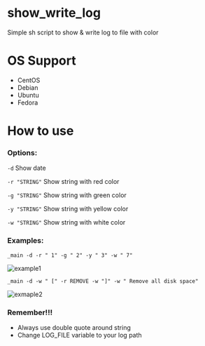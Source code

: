 # show_write_log
Simple sh script to show &amp; write log to file with color

# OS Support
- CentOS
- Debian
- Ubuntu
- Fedora

# How to use
### Options:
`-d` Show date

`-r "STRING"` Show string with red color

`-g "STRING"` Show string with green color

`-y "STRING"` Show string with yellow color

`-w "STRING"` Show string with white color

### Examples:
```
_main -d -r " 1" -g " 2" -y " 3" -w " 7"
```
![example1](https://image.prntscr.com/image/O0DzZpdcTkacaLJQ2BnfRQ.png)

```
_main -d -w " [" -r REMOVE -w "]" -w " Remove all disk space"
```
![exmaple2](https://image.prntscr.com/image/zM-iZo7HR-ygh2ofEd7ghg.png)

### Remember!!!
- Always use double quote around string
- Change LOG_FILE variable to your log path
